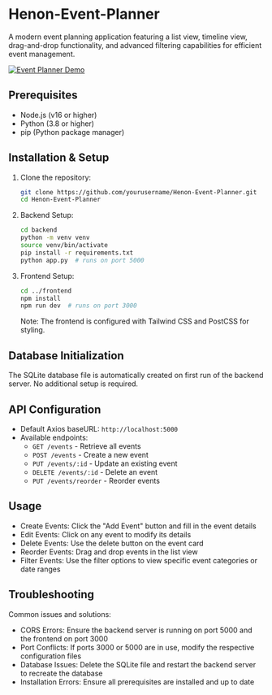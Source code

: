 # Henon-Event-Planner

A modern event planning application featuring a list view, timeline view, drag-and-drop functionality, and advanced filtering capabilities for efficient event management.

[![Event Planner Demo](https://img.youtube.com/vi/7mptbMhFqk4/0.jpg)](https://youtu.be/7mptbMhFqk4)

## Prerequisites

- Node.js (v16 or higher)
- Python (3.8 or higher)
- pip (Python package manager)

## Installation & Setup

1. Clone the repository:

   ```bash
   git clone https://github.com/yourusername/Henon-Event-Planner.git
   cd Henon-Event-Planner
   ```

2. Backend Setup:

   ```bash
   cd backend
   python -m venv venv
   source venv/bin/activate
   pip install -r requirements.txt
   python app.py  # runs on port 5000
   ```

3. Frontend Setup:

   ```bash
   cd ../frontend
   npm install
   npm run dev  # runs on port 3000
   ```

   Note: The frontend is configured with Tailwind CSS and PostCSS for styling.

## Database Initialization

The SQLite database file is automatically created on first run of the backend server. No additional setup is required.

## API Configuration

- Default Axios baseURL: `http://localhost:5000`
- Available endpoints:
  - `GET /events` - Retrieve all events
  - `POST /events` - Create a new event
  - `PUT /events/:id` - Update an existing event
  - `DELETE /events/:id` - Delete an event
  - `PUT /events/reorder` - Reorder events

## Usage

- Create Events: Click the "Add Event" button and fill in the event details
- Edit Events: Click on any event to modify its details
- Delete Events: Use the delete button on the event card
- Reorder Events: Drag and drop events in the list view
- Filter Events: Use the filter options to view specific event categories or date ranges

## Troubleshooting

Common issues and solutions:

- CORS Errors: Ensure the backend server is running on port 5000 and the frontend on port 3000
- Port Conflicts: If ports 3000 or 5000 are in use, modify the respective configuration files
- Database Issues: Delete the SQLite file and restart the backend server to recreate the database
- Installation Errors: Ensure all prerequisites are installed and up to date
